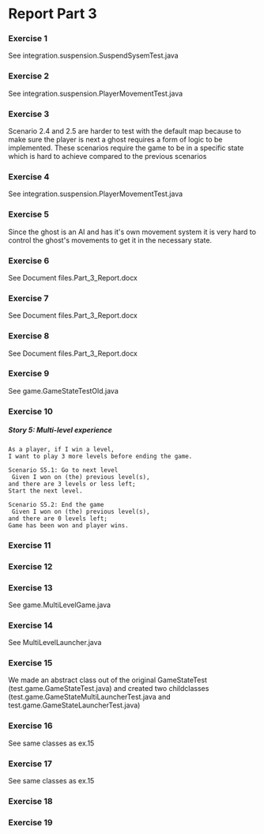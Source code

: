 # Report Part 3

### Exercise 1
See integration.suspension.SuspendSysemTest.java

### Exercise 2
See integration.suspension.PlayerMovementTest.java

### Exercise 3
Scenario 2.4 and 2.5 are harder to test with the default map because to make sure the player is next
a ghost requires a form of logic to be implemented. These scenarios require the game to be in a
specific state which is hard to achieve compared to the previous scenarios

### Exercise 4
See integration.suspension.PlayerMovementTest.java

### Exercise 5
Since the ghost is an AI and has it's own movement system it is very hard to control the ghost's
movements to get it in the necessary state.

### Exercise 6
See Document files.Part_3_Report.docx

### Exercise 7
See Document files.Part_3_Report.docx

### Exercise 8
See Document files.Part_3_Report.docx

### Exercise 9
See game.GameStateTestOld.java

### Exercise 10

##### Story 5: Multi-level experience
```text
As a player, if I win a level, 
I want to play 3 more levels before ending the game.

Scenario S5.1: Go to next level
 Given I won on (the) previous level(s),
and there are 3 levels or less left;
Start the next level.

Scenario S5.2: End the game
 Given I won on (the) previous level(s),
and there are 0 levels left;
Game has been won and player wins.
```
    
### Exercise 11


### Exercise 12 
 
### Exercise 13
See game.MultiLevelGame.java

### Exercise 14
See MultiLevelLauncher.java

### Exercise 15
We made an abstract class out of the original GameStateTest (test.game.GameStateTest.java) and 
created two childclasses (test.game.GameStateMultiLauncherTest.java and test.game.GameStateLauncherTest.java)

### Exercise 16
See same classes as ex.15

### Exercise 17
See same classes as ex.15

### Exercise 18

### Exercise 19
